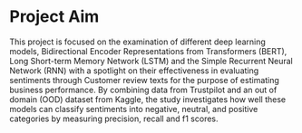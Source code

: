# Project Aim

This project is focused on the examination of different deep learning models, Bidirectional Encoder Representations from Transformers (BERT), 
Long Short-term Memory Network (LSTM) and the Simple Recurrent Neural Network (RNN) with a spotlight on their effectiveness in evaluating sentiments through 
Customer review texts for the purpose of estimating business performance. 
By combining data from Trustpilot and an out of domain (OOD) dataset from Kaggle, the study investigates how well these models can classify sentiments into negative, neutral, 
and positive categories by measuring precision, recall and f1 scores.

